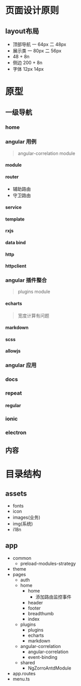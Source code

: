 # 页面设计原则

## layout布局

- 顶部导航 一 64px 二 48px
- 展示类 一 80px 二 56px
- 48 + 8n
- 侧边 200 + 8n
- 字体 12px 14px

# 原型

## 一级导航

### home

### angular 用例
> angular-correlation module

#### module
#### router

- 辅助路由
- 守卫路由

#### service
#### template
#### rxjs
#### data bind
#### http
#### httpclient

### angular 插件整合
> plugins module
#### echarts
> 宽度计算有问题
#### markdown
#### scss
#### allowjs

### angular 应用

### docs

### repeat
#### regular

### ionic
### electron
## 内容

# 目录结构

## assets
- fonts
- icon
- images(业务)
- img(系统)
- i18n
## app

- common
    - preload-modules-strategy
- theme
- pages
    - auth
    - home
        - home
            - 添加路由监控事件
        - header
        - footer
        - breadthumb
        - index
    - plugins
        - plugins
        - echarts
        - markdown
    - angular-correlation
        - angular-correlation
        - event-binding
    - shared
        - NgZorroAntdModule
- app.routes
- menu.ts